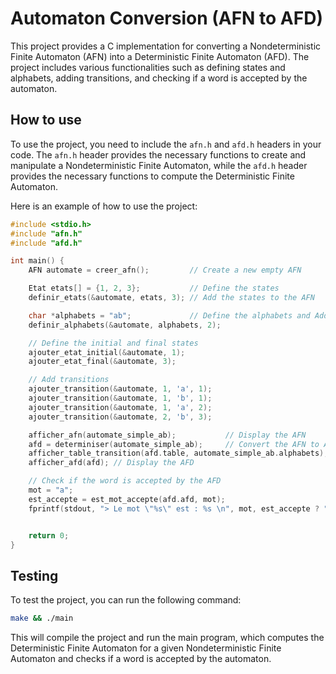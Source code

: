 # Automaton Conversion (AFN to AFD)

This project provides a C implementation for converting a Nondeterministic Finite Automaton (AFN) into a Deterministic Finite Automaton (AFD).
The project includes various functionalities such as defining states and alphabets, adding transitions, and checking if a word is accepted by the automaton.

## How to use

To use the project, you need to include the `afn.h` and `afd.h` headers in your code. The `afn.h` header provides the necessary functions to create and manipulate a Nondeterministic Finite Automaton, while the `afd.h` header provides the necessary functions to compute the Deterministic Finite Automaton.

Here is an example of how to use the project:

```c
#include <stdio.h>
#include "afn.h"
#include "afd.h"

int main() {
    AFN automate = creer_afn();         // Create a new empty AFN

    Etat etats[] = {1, 2, 3};           // Define the states
    definir_etats(&automate, etats, 3); // Add the states to the AFN

    char *alphabets = "ab";             // Define the alphabets and Add the alphabets to the AFN
    definir_alphabets(&automate, alphabets, 2);

    // Define the initial and final states
    ajouter_etat_initial(&automate, 1);
    ajouter_etat_final(&automate, 3);

    // Add transitions
    ajouter_transition(&automate, 1, 'a', 1);
    ajouter_transition(&automate, 1, 'b', 1);
    ajouter_transition(&automate, 1, 'a', 2);
    ajouter_transition(&automate, 2, 'b', 3);

    afficher_afn(automate_simple_ab);           // Display the AFN
    afd = determiniser(automate_simple_ab);     // Convert the AFN to AFD
    afficher_table_transition(afd.table, automate_simple_ab.alphabets); // Display the transition table
    afficher_afd(afd); // Display the AFD

    // Check if the word is accepted by the AFD
    mot = "a";
    est_accepte = est_mot_accepte(afd.afd, mot);
    fprintf(stdout, "> Le mot \"%s\" est : %s \n", mot, est_accepte ? "Accepte" : "Non Accepte");


    return 0;
}
```

## Testing

To test the project, you can run the following command:

```bash
make && ./main
```

This will compile the project and run the main program, which computes the Deterministic Finite Automaton for a given Nondeterministic Finite Automaton and checks if a word is accepted by the automaton.
